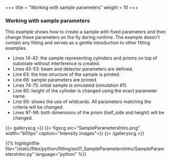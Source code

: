+++
title = "Working with sample parameters"
weight = 10
+++

### Working with sample parameters

This example shows how to create a sample with fixed parameters and then change these parameters on the fly during runtime. The example doesn't contain any fitting and serves as a gentle introduction to other fitting examples.

* Lines 14-42: the sample representing cylinders and prisms on top of substrate without interference is created.
* Lines 45-53: beam and detector parameters are defined.
* Line 63: the tree structure of the sample is printed.
* Line 66: sample parameters are printed.
* Lines 74-75: initial sample is simulated (simulation #1).
* Line 80: height of the cylinder is changed using the  exact parameter name.
* Line 90: shows the use of wildcards. All parameters matching the criteria will be changed.
* Lines 97-98: both dimensions of the prism (half_side and height) will be changed.

{{< galleryscg >}}
{{< figscg src="SampleParametersIntro.png" width="600px" caption="Intensity images">}}
{{< /galleryscg >}}

{{% highlightfile file="/static/files/python/fitting/ex01_SampleParametersIntro/SampleParametersIntro.py" language="python" %}}
